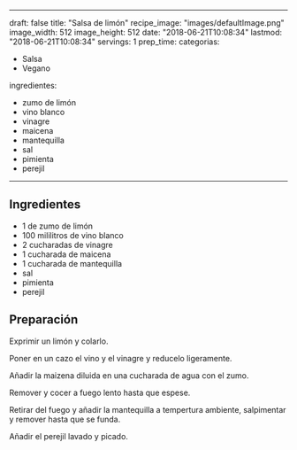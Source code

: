 
---
draft: false
title: "Salsa de limón"
recipe_image: "images/defaultImage.png"
image_width: 512
image_height: 512
date: "2018-06-21T10:08:34"
lastmod: "2018-06-21T10:08:34"
servings: 1
prep_time: 
categorias:
  - Salsa
  - Vegano

ingredientes:
  - zumo de limón
  - vino blanco
  - vinagre
  - maicena
  - mantequilla
  - sal
  - pimienta
  - perejil
---

## Ingredientes
- 1  de zumo de limón
- 100 mililitros de vino blanco
- 2 cucharadas de vinagre
- 1 cucharada de maicena
- 1 cucharada de mantequilla
- sal
- pimienta
- perejil

## Preparación
Exprimir un limón y colarlo.

Poner en un cazo el vino y el vinagre y reducelo ligeramente.

Añadir la maizena diluida en una cucharada de agua con el zumo.

Remover y cocer a fuego lento hasta que espese.

Retirar del fuego y añadir la mantequilla a tempertura ambiente, salpimentar y remover hasta que se funda.

Añadir el perejil lavado y picado.


